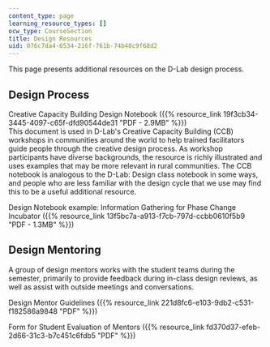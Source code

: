 ```yaml
---
content_type: page
learning_resource_types: []
ocw_type: CourseSection
title: Design Resources
uid: 076c7da4-6534-216f-761b-74b48c9f68d2
---
```


This page presents additional resources on the D-Lab design process.

Design Process
--------------

Creative Capacity Building Design Notebook ({{% resource_link 19f3cb34-3445-4097-c65f-dfd90544de31 "PDF - 2.9MB" %}})  
This document is used in D-Lab's Creative Capacity Building (CCB) workshops in communities around the world to help trained facilitators guide people through the creative design process. As workshop participants have diverse backgrounds, the resource is richly illustrated and uses examples that may be more relevant in rural communities. The CCB notebook is analogous to the D-Lab: Design class notebook in some ways, and people who are less familiar with the design cycle that we use may find this to be a useful additional resource.

Design Notebook example: Information Gathering for Phase Change Incubator ({{% resource_link 13f5bc7a-a913-f7cb-797d-ccbb0610f5b9 "PDF - 1.3MB" %}})

Design Mentoring
----------------

A group of design mentors works with the student teams during the semester, primarily to provide feedback during in-class design reviews, as well as assist with outside meetings and conversations.

Design Mentor Guidelines ({{% resource_link 221d8fc6-e103-9db2-c531-f182586a9848 "PDF" %}})

Form for Student Evaluation of Mentors ({{% resource_link fd370d37-efeb-2d66-31c3-b7c451c6fdb5 "PDF" %}})